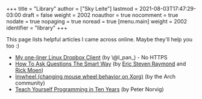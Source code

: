 +++
title = "Library"
author = ["Sky Leite"]
lastmod = 2021-08-03T17:47:29-03:00
draft = false
weight = 2002
noauthor = true
nocomment = true
nodate = true
nopaging = true
noread = true
[menu.main]
  weight = 2002
  identifier = "library"
+++

This page lists helpful articles I came across online. Maybe they'll help you
too :)

- [My one-liner Linux Dropbox Client](http://lpan.io/one-liner-dropbox-client/) (by \\@l_pan\_) - No HTTPS
- [How To Ask Questions The Smart Way](http://www.catb.org/~esr/faqs/smart-questions.html) (by [Eric Steven Raymond](mailto:esr@thyrsus.com) and [Rick Moen](mailto:respond-auto@linuxmafia.com))
- [Imwheel (changing mouse wheel behavior on Xorg)](https://wiki.archlinux.org/index.php/IMWheel) (by the Arch community)
- [Teach Yourself Programming in Ten Years](https://www.norvig.com/21-days.html) (by Peter Norvig)
